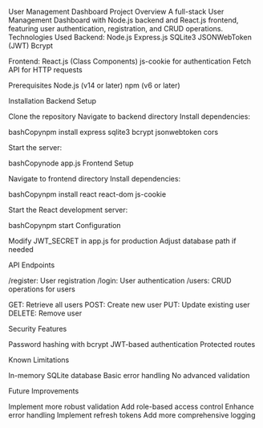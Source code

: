 User Management Dashboard
Project Overview
A full-stack User Management Dashboard with Node.js backend and React.js frontend, featuring user authentication, registration, and CRUD operations.
Technologies Used
Backend:
Node.js
Express.js
SQLite3
JSONWebToken (JWT)
Bcrypt


Frontend:
React.js (Class Components)
js-cookie for authentication
Fetch API for HTTP requests



Prerequisites
Node.js (v14 or later)
npm (v6 or later)

Installation
Backend Setup

Clone the repository
Navigate to backend directory
Install dependencies:

bashCopynpm install express sqlite3 bcrypt jsonwebtoken cors

Start the server:

bashCopynode app.js
Frontend Setup

Navigate to frontend directory
Install dependencies:

bashCopynpm install react react-dom js-cookie

Start the React development server:

bashCopynpm start
Configuration

Modify JWT_SECRET in app.js for production
Adjust database path if needed

API Endpoints

/register: User registration
/login: User authentication
/users: CRUD operations for users

GET: Retrieve all users
POST: Create new user
PUT: Update existing user
DELETE: Remove user



Security Features

Password hashing with bcrypt
JWT-based authentication
Protected routes

Known Limitations

In-memory SQLite database
Basic error handling
No advanced validation

Future Improvements

Implement more robust validation
Add role-based access control
Enhance error handling
Implement refresh tokens
Add more comprehensive logging

